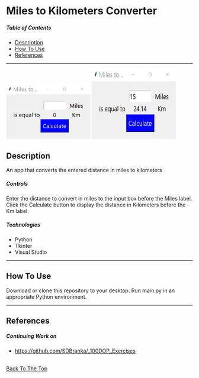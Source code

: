 # Miles to Kilometers Converter

##### Table of Contents

- [Description](#description)
- [How To Use](#how-to-use)
- [References](#references)

---

<p float="center">
    <img src="https://github.com/SDBranka/Miles_to_Kilometers_Converter/blob/main/Resources/screenshot0.png" width=45% alt="game start image"/>
    <img src="https://github.com/SDBranka/Miles_to_Kilometers_Converter/blob/main/Resources/screenshot1.png" width=45% height= 190 alt="game play image"/>
</p>

## Description

An app that converts the entered distance in miles to kilometers

##### Controls

Enter the distance to convert in miles to the input box before the Miles label. Click the Calculate button to display the distance in Kilometers before the Km label.

##### Technologies

- Python
- Tkinter
- Visual Studio

---

## How To Use

Download or clone this repository to your desktop. Run main.py in an appropriate Python environment.

---

## References

##### Continuing Work on
- https://github.com/SDBranka/_100DOP_Exercises

\
[Back To The Top](#miles-to-kilometers-converter)